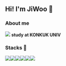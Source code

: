 ## Hi! I'm JiWoo 👋
### About me
<img src="https://img.icons8.com/plasticine/30/000000/school.png"/> **study at KONKUK UNIV**




### Stacks 🌱

<img src="https://img.icons8.com/color/48/000000/c-programming.png"/><img src="https://img.icons8.com/color/48/000000/c-plus-plus-logo.png"/><img src="https://img.icons8.com/color/48/000000/python.png"/><img src="https://img.icons8.com/color/48/000000/linux.png"/><img src="https://img.icons8.com/color/48/000000/css3.png"/><img src="https://img.icons8.com/color/48/000000/html-5.png"/>

<!--
**zbqmgldjfh/zbqmgldjfh** is a ✨ _special_ ✨ repository because its `README.md` (this file) appears on your GitHub profile.

Here are some ideas to get you started:

- 🔭 I’m currently working on ...
- 🌱 I’m currently learning ...
- 👯 I’m looking to collaborate on ...
- 🤔 I’m looking for help with ...
- 💬 Ask me about ...
- 📫 How to reach me: ...
- 😄 Pronouns: ...
- ⚡ Fun fact: ...
-->
